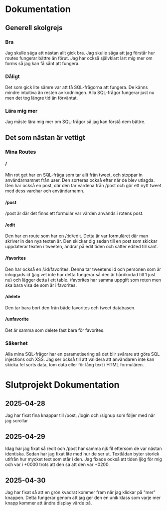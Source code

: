 # Dokumentation
## Generell skolgrejs
### Bra
Jag skulle säga att nästan allt gick bra. Jag skulle säga att jag förstår hur routes fungerar bättre än förut. Jag har också självklart lärt mig mer om forms så jag kan få sånt att fungera. 
### Dåligt
Det som gick lite sämre var att få SQL-frågorna att fungera. De känns mindre intuitiva än resten av kodningen. Alla SQL-frågor fungerar just nu men det tog längre tid än förväntat. 
### Lära mig mer
Jag måste lära mig mer om SQL-frågor så jag kan förstå dem bättre.
## Det som nästan är vettigt
### Mina Routes
#### /
Min rot get har en SQL-fråga som tar allt från tweet, och stoppar in användarnamnet från user. Den sorteras också efter när de blev utlagda. Den har också en post, där den tar värdena från /post och gör ett nytt tweet med dess varchar och användarnamn.
#### /post
/post är där det finns ett formulär var värden används i rotens post.
#### /edit
Den har en route som har en /:id/edit. Detta är var formuläret där man skriver in den nya texten är. Den skickar dig sedan till en post som skickar uppdaterar texten i tweeten, ändrar på edit tiden och sätter edited till sant.
#### /favorites
Den har också en /:id/favorites. Denna tar tweetens id och personen som är inloggads id (jag vet inte hur detta fungerar så den är hårdkodad till 1 just nu) och lägger detta i ett table. /favorites har samma uppgift som roten men ska bara visa de som är i favorites.
#### /delete
Den tar bara bort den från både favorites och tweet databasen.
#### /unfavorite
Det är samma som delete fast bara för favorites.
### Säkerhet
Alla mina SQL-frågor har en parametisering så det blir svårare att göra SQL injections och XSS. Jag ser också till att validera att användaren inte kan skicka fel sorts data, tom data eller för lång text i HTML formulären. 




# Slutprojekt Dokumentation
## 2025-04-28
Jag har fixat fina knappar till /post, /login och /signup som följer med när jag scrollar
## 2025-04-29
Idag har jag fixat så /edit och /post har samma njk fil eftersom de var nästan identiska. Sedan har jag fixat lite med hur de ser ut. Textlådan byter storlek utifrån hur mycket text som står i den. Jag fixade också att tiden ljög för mig och var i +0000 trots att den sa att den var +0200.
## 2025-04-30
Jag har fixat så att en grön kvadrat kommer fram när jag klickar på "mer" knappen. Detta fungerar genom att jag ger den en unik klass som varje mer knapp kommer att ändra display värde på. 